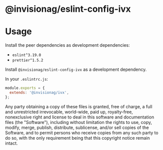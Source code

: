 # @invisionag/eslint-config-ivx

# Usage

Install the peer dependencies as development dependencies:
- `eslint^3.19.0`
- `prettier^1.5.2`

Install `@invisionag/eslint-config-ivx` as a development dependency.

In your `.eslintrc.js`:
```js
module.exports = {
  extends: '@invisionag/ivx',
};
```
Any party obtaining a copy of these files is granted, free of charge, a
full and unrestricted irrevocable, world-wide, paid up, royalty-free,
nonexclusive right and license to deal in this software and
documentation files (the "Software"), including without limitation the
rights to use, copy, modify, merge, publish, distribute, sublicense, and/or
sell copies of the Software, and to permit persons who receive copies
from any such party to do so, with the only requirement being that this
copyright notice remain intact.
